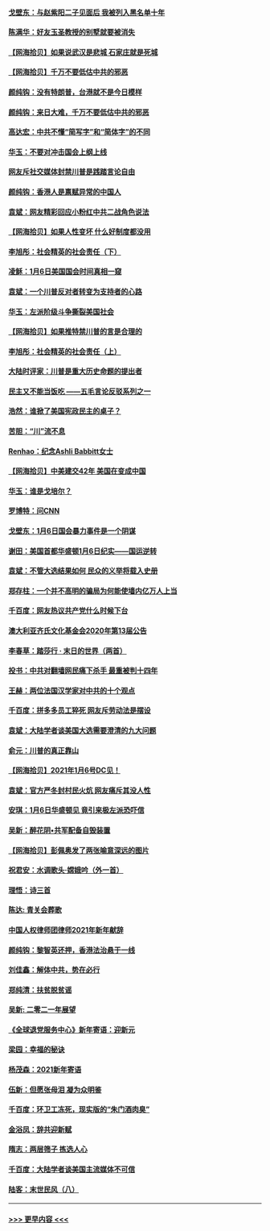 #### [戈壁东：与赵紫阳二子见面后 我被列入黑名单十年](../pages/nsc993/n12696215.md?t=01190751) 
#### [陈满华：好友玉圣教授的别墅就要被消失](../pages/nsc993/n12695411.md?t=01190751) 
#### [【网海拾贝】如果说武汉是悲城 石家庄就是死城](../pages/nsc993/n12694589.md?t=01190751) 
#### [【网海拾贝】千万不要低估中共的邪恶](../pages/nsc993/n12692771.md?t=01190751) 
#### [颜纯钩：没有特朗普，台港就不是今日模样](../pages/nsc993/n12692678.md?t=01190751) 
#### [颜纯钩：来日大难，千万不要低估中共的邪恶](../pages/nsc993/n12692080.md?t=01190751) 
#### [高达宏：中共不懂“简写字”和“简体字”的不同](../pages/nsc993/n12692068.md?t=01190751) 
#### [华玉：不要对冲击国会上纲上线](../pages/nsc993/n12689948.md?t=01190751) 
#### [网友斥社交媒体封禁川普是践踏言论自由](../pages/nsc993/n12687482.md?t=01190751) 
#### [颜纯钩：香港人是禀赋异常的中国人](../pages/nsc993/n12685142.md?t=01190751) 
#### [袁斌：网友精彩回应小粉红中共二战角色说法](../pages/nsc993/n12684994.md?t=01190751) 
#### [【网海拾贝】如果人性变坏 什么好制度都没用](../pages/nsc993/n12683000.md?t=01190751) 
#### [李旭彤：社会精英的社会责任（下）](../pages/nsc993/n12680604.md?t=01190751) 
#### [凌稣：1月6日美国国会时间真相一窥](../pages/nsc993/n12682780.md?t=01190751) 
#### [袁斌：一个川普反对者转变为支持者的心路](../pages/nsc993/n12682700.md?t=01190751) 
#### [华玉：左派阶级斗争撕裂美国社会](../pages/nsc993/n12681226.md?t=01190751) 
#### [【网海拾贝】如果推特禁川普的言是合理的](../pages/nsc993/n12681232.md?t=01190751) 
#### [李旭彤：社会精英的社会责任（上）](../pages/nsc993/n12680501.md?t=01190751) 
#### [大陆时评家：川普是重大历史命题的提出者](../pages/nsc993/n12679904.md?t=01190751) 
#### [民主又不能当饭吃 ——五毛言论反驳系列之一](../pages/nsc993/n12679877.md?t=01190751) 
#### [浩然：谁掀了美国宪政民主的桌子？](../pages/nsc993/n12679850.md?t=01190751) 
#### [苦胆：“川”流不息](../pages/nsc993/n12678388.md?t=01190751) 
#### [Renhao：纪念Ashli Babbitt女士](../pages/nsc993/n12678359.md?t=01190751) 
#### [【网海拾贝】中美建交42年 美国在变成中国](../pages/nsc993/n12678324.md?t=01190751) 
#### [华玉：谁是戈培尔？](../pages/nsc993/n12677515.md?t=01190751) 
#### [罗博特：问CNN](../pages/nsc993/n12677172.md?t=01190751) 
#### [戈壁东：1月6日国会暴力事件是一个阴谋](../pages/nsc993/n12674639.md?t=01190751) 
#### [谢田：美国首都华盛顿1月6日纪实——国运逆转](../pages/nsc993/n12673190.md?t=01190751) 
#### [袁斌：不管大选结果如何 民众的义举将载入史册](../pages/nsc993/n12672787.md?t=01190751) 
#### [郑存柱：一个并不高明的骗局为何能使墙内亿万人上当](../pages/nsc993/n12671449.md?t=01190751) 
#### [千百度：网友热议共产党什么时候下台](../pages/nsc993/n12670442.md?t=01190751) 
#### [澳大利亚齐氏文化基金会2020年第13届公告](../pages/nsc993/n12670273.md?t=01190751) 
#### [李春草：踏莎行 · 末日的世界（两首）](../pages/nsc993/n12670253.md?t=01190751) 
#### [投书：中共对翻墙网民痛下杀手 最重被判十四年](../pages/nsc993/n12670190.md?t=01190751) 
#### [王赫：两位法国汉学家对中共的十个观点](../pages/nsc993/n12669593.md?t=01190751) 
#### [千百度：拼多多员工猝死 网友斥劳动法是摆设](../pages/nsc993/n12668081.md?t=01190751) 
#### [袁斌：大陆学者谈美国大选需要澄清的九大问题](../pages/nsc993/n12668023.md?t=01190751) 
#### [俞元：川普的真正靠山](../pages/nsc993/n12668000.md?t=01190751) 
#### [【网海拾贝】2021年1月6号DC见！](../pages/nsc993/n12664957.md?t=01190751) 
#### [袁斌：官方严冬封村民火炕 网友痛斥其没人性](../pages/nsc993/n12664882.md?t=01190751) 
#### [安琪：1月6日华盛顿见 竟引来极左派恐吓信](../pages/nsc993/n12664831.md?t=01190751) 
#### [吴新：醉花阴•共军配备自毁装置](../pages/nsc993/n12664766.md?t=01190751) 
#### [【网海拾贝】彭佩奥发了两张喻意深远的图片](../pages/nsc993/n12663515.md?t=01190751) 
#### [祝君安：水调歌头·嫦娥吟（外一首）](../pages/nsc993/n12663345.md?t=01190751) 
#### [理悟：诗三首](../pages/nsc993/n12663334.md?t=01190751) 
#### [陈达: 青关会葬歌](../pages/nsc993/n12663305.md?t=01190751) 
#### [中国人权律师团律师2021年新年献辞](../pages/nsc993/n12661792.md?t=01190751) 
#### [颜纯钩：黎智英还押，香港法治悬于一线](../pages/nsc993/n12661371.md?t=01190751) 
#### [刘佳鑫：解体中共，势在必行](../pages/nsc993/n12661335.md?t=01190751) 
#### [郑纯清：扶贫脱贫谣](../pages/nsc993/n12658729.md?t=01190751) 
#### [吴新: 二零二一年展望](../pages/nsc993/n12658664.md?t=01190751) 
#### [《全球退党服务中心》新年寄语：迎新元](../pages/nsc993/n12658408.md?t=01190751) 
#### [梁园：幸福的秘诀](../pages/nsc993/n12658061.md?t=01190751) 
#### [杨茂森：2021新年寄语](../pages/nsc993/n12658128.md?t=01190751) 
#### [伍新：但愿张母泪 凝为众明鉴](../pages/nsc993/n12656861.md?t=01190751) 
#### [千百度：环卫工冻死，现实版的“朱门酒肉臭”](../pages/nsc993/n12655588.md?t=01190751) 
#### [金浴凤：辞共迎新赋](../pages/nsc993/n12653369.md?t=01190751) 
#### [隋志：两层筛子 拣选人心](../pages/nsc993/n12653341.md?t=01190751) 
#### [千百度：大陆学者谈美国主流媒体不可信](../pages/nsc993/n12651269.md?t=01190751) 
#### [陆客：末世民风（八）](../pages/nsc993/n12648233.md?t=01190751) 

----
#### [ >>> 更早内容 <<< ](../indexes/nsc993-earlier.md)

